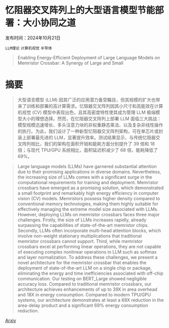 # 忆阻器交叉阵列上的大型语言模型节能部署：大小协同之道

发布时间：2024年10月21日

`LLM理论` `计算机视觉` `半导体`

> Enabling Energy-Efficient Deployment of Large Language Models on Memristor Crossbar: A Synergy of Large and Small

# 摘要

> 大型语言模型 (LLM) 因其广泛的应用潜力备受瞩目，但其规模的扩大也带来了训练和部署的高计算需求。忆阻器交叉阵列因其小尺寸和高能效在计算机视觉 (CV) 模型中表现出色，且其高密度特性使其成为管理 LLM 极端模型大小的理想选择。然而，在忆阻器交叉阵列上部署 LLM 面临三大挑战：模型规模迅速增长、多头注意力块的非权重静态乘法、以及复杂非线性操作的执行。为此，我们设计了一种新型忆阻器交叉阵列架构，可在单芯片或封装上部署最先进的 LLM，显著提升效率。测试结果显示，与传统忆阻器交叉阵列相比，我们的架构在面积开销和能耗方面分别提升了 39 倍和 18 倍；与现代 TPU/GPU 系统相比，面积延迟积减少了 68 倍，能耗降低了 69%。

> Large language models (LLMs) have garnered substantial attention due to their promising applications in diverse domains. Nevertheless, the increasing size of LLMs comes with a significant surge in the computational requirements for training and deployment. Memristor crossbars have emerged as a promising solution, which demonstrated a small footprint and remarkably high energy efficiency in computer vision (CV) models. Memristors possess higher density compared to conventional memory technologies, making them highly suitable for effectively managing the extreme model size associated with LLMs. However, deploying LLMs on memristor crossbars faces three major challenges. Firstly, the size of LLMs increases rapidly, already surpassing the capabilities of state-of-the-art memristor chips. Secondly, LLMs often incorporate multi-head attention blocks, which involve non-weight stationary multiplications that traditional memristor crossbars cannot support. Third, while memristor crossbars excel at performing linear operations, they are not capable of executing complex nonlinear operations in LLM such as softmax and layer normalization. To address these challenges, we present a novel architecture for the memristor crossbar that enables the deployment of state-of-the-art LLM on a single chip or package, eliminating the energy and time inefficiencies associated with off-chip communication. Our testing on BERT_Large showed negligible accuracy loss. Compared to traditional memristor crossbars, our architecture achieves enhancements of up to 39X in area overhead and 18X in energy consumption. Compared to modern TPU/GPU systems, our architecture demonstrates at least a 68X reduction in the area-delay product and a significant 69% energy consumption reduction.

[Arxiv](https://arxiv.org/abs/2410.15977)